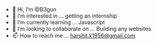 - 👋 Hi, I’m @B3gun
- 👀 I’m interested in ... getting an internship
- 🌱 I’m currently learning ... Javascript
- 💞️ I’m looking to collaborate on ... Building any websites
- 📫 How to reach me ... harshit.k1956@gmail.com

<!---
B3gun/B3gun is a ✨ special ✨ repository because its `README.md` (this file) appears on your GitHub profile.
You can click the Preview link to take a look at your changes.
--->

